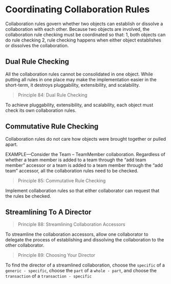 # Coordinating Collaboration Rules

Collaboration rules govern whether two objects can establish or dissolve a collaboration with each other. Because two objects are involved, the collaboration rule checking must be coordinated so that:
1, both objects can do rule checking
2, rule checking happens when either object establishes or dissolves the collaboration.

## Dual Rule Checking

All the collaboration rules cannot be consolidated in one object. While putting all rules in one place may make the implementation easier in the short-term, it destroys pluggability, extensibility, and scalability.

> Principle 84: Dual Rule Checking

To achieve pluggability, extensibility, and scalability, each object must check its own collaboration rules.

## Commutative Rule Checking

Collaboration rules do not care how objects were brought together or pulled apart.

EXAMPLE—Consider the Team – TeamMember collaboration. Regardless of whether a team member is added to a team through the “add team member” accessor or a team is added to a team member through the “add team” accessor, all the collaboration rules need to be checked.

> Principle 85: Commutative Rule Checking

Implement collaboration rules so that either collaborator can request that the rules be checked.

## Streamlining To A Director

> Principle 88: Streamlining Collaboration Accessors

To streamline the collaboration accessors, allow one collaborator to delegate the process of establishing and dissolving the collaboration to the other collaborator.

> Principle 89: Choosing Your Director

To find the director of a streamlined collaboration, choose the `specific` of a `generic - specific`, choose the `part` of a `whole - part`, and choose the `transaction` of a `transaction - specific`

